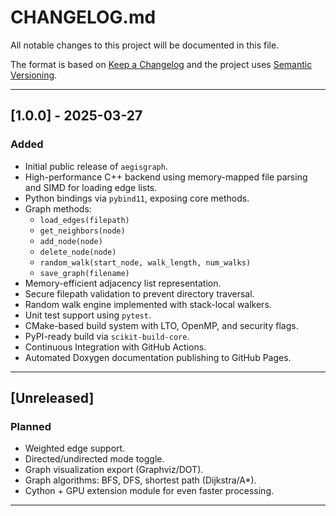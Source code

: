 # CHANGELOG.md

All notable changes to this project will be documented in this file.

The format is based on [Keep a Changelog](https://keepachangelog.com/en/1.0.0/)
and the project uses [Semantic Versioning](https://semver.org/spec/v2.0.0.html).

---

## [1.0.0] - 2025-03-27
### Added
- Initial public release of `aegisgraph`.
- High-performance C++ backend using memory-mapped file parsing and SIMD for loading edge lists.
- Python bindings via `pybind11`, exposing core methods.
- Graph methods:
  - `load_edges(filepath)`
  - `get_neighbors(node)`
  - `add_node(node)`
  - `delete_node(node)`
  - `random_walk(start_node, walk_length, num_walks)`
  - `save_graph(filename)`
- Memory-efficient adjacency list representation.
- Secure filepath validation to prevent directory traversal.
- Random walk engine implemented with stack-local walkers.
- Unit test support using `pytest`.
- CMake-based build system with LTO, OpenMP, and security flags.
- PyPI-ready build via `scikit-build-core`.
- Continuous Integration with GitHub Actions.
- Automated Doxygen documentation publishing to GitHub Pages.

---

## [Unreleased]
### Planned
- Weighted edge support.
- Directed/undirected mode toggle.
- Graph visualization export (Graphviz/DOT).
- Graph algorithms: BFS, DFS, shortest path (Dijkstra/A*).
- Cython + GPU extension module for even faster processing.

---
